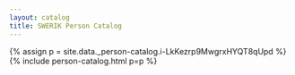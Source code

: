 ```yaml
---
layout: catalog
title: SWERIK Person Catalog
---
```

{% assign p = site.data._person-catalog.i-LkKezrp9MwgrxHYQT8qUpd %}
{% include person-catalog.html p=p %}

